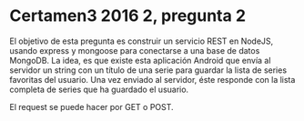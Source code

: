 # Certamen3 2016 2, pregunta 2

El objetivo de esta pregunta es construir un servicio REST en NodeJS, usando express y mongoose para conectarse a una base de datos MongoDB.
La idea, es que existe esta aplicación Android que envía al servidor un string con un título de una serie para guardar la lista de series favoritas del usuario. Una vez enviado al servidor, éste responde con la lista completa de series que ha guardado el usuario.

El request se puede hacer por GET o POST.
